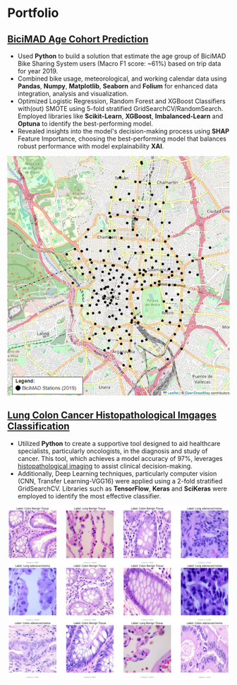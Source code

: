 # Portfolio

## [BiciMAD Age Cohort Prediction](https://github.com/jdecampo/xai_age_cohort_prediction_bss)

- Used **Python** to build a solution that estimate the age group of BiciMAD Bike Sharing System users (Macro F1 score: ~61%) based on trip data for year 2019.
- Combined bike usage, meteorological, and working calendar data using **Pandas**, **Numpy**, **Matplotlib**, **Seaborn** and **Folium** for enhanced data integration, analysis and visualization.
- Optimized Logistic Regression, Random Forest and XGBoost Classifiers with(out) SMOTE using 5-fold stratified GridSearchCV/RandomSearch. Employed libraries like **Scikit-Learn**, **XGBoost**, **Imbalanced-Learn** and **Optuna** to identify the best-performing model.
- Revealed insights into the model's decision-making process using **SHAP** Feature Importance, choosing the best-performing model that balances robust performance with model explainability **XAI**.

![Alt text](assets/img/map%20bicimad%20statations.png)

## [Lung Colon Cancer Histopathological Imgages Classification](https://github.com/jdecampo/lung_colon_cancer_img_classification)

- Utilized **Python** to create a supportive tool designed to aid healthcare specialists, particularly oncologists, in the diagnosis and study of cancer. This tool, which achieves a model accuracy of 97%, leverages [histopathological imaging](https://arxiv.org/abs/1912.12142v1) to assist clinical decision-making.
- Additionally, Deep Learning techniques, particularly computer vision (CNN, Transfer Learning-VGG16) were applied using a 2-fold stratified GridSearchCV. Libraries such as **TensorFlow**, **Keras** and **SciKeras** were employed to identify the most effective classifier.

![Alt text](assets/img/colon%20lung%20histopathological%20images.png)
